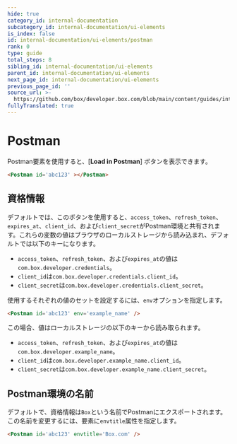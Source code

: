 ```yaml
---
hide: true
category_id: internal-documentation
subcategory_id: internal-documentation/ui-elements
is_index: false
id: internal-documentation/ui-elements/postman
rank: 0
type: guide
total_steps: 8
sibling_id: internal-documentation/ui-elements
parent_id: internal-documentation/ui-elements
next_page_id: internal-documentation/ui-elements
previous_page_id: ''
source_url: >-
  https://github.com/box/developer.box.com/blob/main/content/guides/internal-documentation/ui-elements/postman.md
fullyTranslated: true
---
```

<!-- does not need translation -->

# Postman

Postman要素を使用すると、\[**Load in Postman**] ボタンを表示できます。

```html
<Postman id='abc123' ></Postman>

```

<H>

<Postman id="abc123">

</H>

## 資格情報

デフォルトでは、このボタンを使用すると、`access_token`、`refresh_token`、`expires_at`、`client_id`、および`client_secret`がPostman環境と共有されます。これらの変数の値はブラウザのローカルストレージから読み込まれ、デフォルトでは以下のキーになります。

* `access_token`、`refresh_token`、および`expires_at`の値は`com.box.developer.credentials`。
* `client_id`は`com.box.developer.credentials.client_id`。
* `client_secret`は`com.box.developer.credentials.client_secret`。

使用するそれぞれの値のセットを設定するには、`env`オプションを指定します。

```html
<Postman id='abc123' env='example_name' />

```

この場合、値はローカルストレージの以下のキーから読み取られます。

* `access_token`、`refresh_token`、および`expires_at`の値は`com.box.developer.example_name`。
* `client_id`は`com.box.developer.example_name.client_id`。
* `client_secret`は`com.box.developer.example_name.client_secret`。

## Postman環境の名前

デフォルトで、資格情報は`Box`という名前でPostmanにエクスポートされます。この名前を変更するには、要素に`envtitle`属性を指定します。

```html
<Postman id='abc123' envtitle='Box.com' />

```
